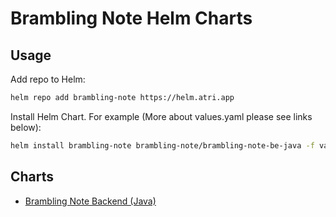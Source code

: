# Brambling Note Helm Charts

## Usage

Add repo to Helm:
```bash
helm repo add brambling-note https://helm.atri.app
```

Install Helm Chart. For example (More about values.yaml please see links below):
```bash
helm install brambling-note brambling-note/brambling-note-be-java -f values.yaml
```

## Charts
- [Brambling Note Backend (Java)](https://github.com/Brambling-Apps/brambling-note-be-java-chart)
